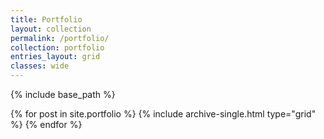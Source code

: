 ```yaml
---
title: Portfolio
layout: collection
permalink: /portfolio/
collection: portfolio
entries_layout: grid
classes: wide
---
```




{% include base_path %}

<div class="grid__wrapper">
  {% for post in site.portfolio %}
    {% include archive-single.html type="grid" %}
  {% endfor %}
</div>

